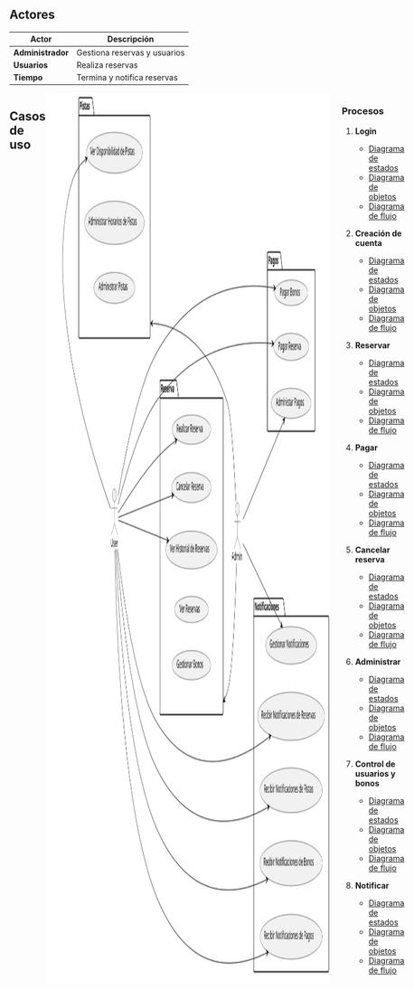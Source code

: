 ## Actores

| Actor             | Descripción                  |
| ----------------- | ---------------------------- |
| **Administrador** | Gestiona reservas y usuarios |
| **Usuarios**      | Realiza reservas             |
| **Tiempo**        | Termina y notifica reservas  |

<div style="display: flex">

## Casos de uso

  <img src="CasoDeUsoSVG.svg" alt="Imagen" style="margin-right: 20px;">
  
  <div>

### Procesos

1. **Login**

   - [Diagrama de estados](Procesos/CduLogin/DiagramaDeEstados.svg)
   - [Diagrama de objetos](Procesos/CduLogin/DiagramaDeObjetos.svg)
   - [Diagrama de flujo](Procesos/CduLogin/DiagramaDeFlujo.svg)

2. **Creación de cuenta**

   - [Diagrama de estados](Procesos/CduCreacionDeCuenta/DiagramaDeEstados.svg)
   - [Diagrama de objetos](Procesos/CduCreacionDeCuenta/DiagramaDeObjetos.svg)
   - [Diagrama de flujo](Procesos/CduCreacionDeCuenta/DiagramaDeFlujo.svg)

3. **Reservar**

   - [Diagrama de estados](Procesos/CduReservar/diagramaDeEstados.svg)
   - [Diagrama de objetos](Procesos/CduReservar/diagramaDeObjetos.svg)
   - [Diagrama de flujo](Procesos/CduReservar/diagramaDeFlujo.svg)

4. **Pagar**

   - [Diagrama de estados](Procesos/CduPagar/DiagramaDeEstados.svg)
   - [Diagrama de objetos](Procesos/CduPagar/DiagramaDeObjetos.svg)
   - [Diagrama de flujo](Procesos/CduPagar/DiagramaDeFlujo.svg)

5. **Cancelar reserva**

   - [Diagrama de estados](Procesos/CduCancelarReserva/DiagramaDeEstados.svg)
   - [Diagrama de objetos](Procesos/CduCancelarReserva/DiagramaDeObjetos.svg)
   - [Diagrama de flujo](Procesos/CduCancelarReserva/DiagramaDeFlujo.svg)

7. **Administrar**

   - [Diagrama de estados](Procesos/CduAdministrar/DiagramaDeEstados.svg)
   - [Diagrama de objetos](Procesos/CduAdministrar/DiagramaDeObjetos.svg)
   - [Diagrama de flujo](Procesos/CduAdministrar/DiagramaDeFlujo.svg)

8. **Control de usuarios y bonos**

   - [Diagrama de estados](Procesos/CduGestionar/DiagramaDeEstados.svg)
   - [Diagrama de objetos](Procesos/CduGestionar/DiagramaDeObjetos.svg)
   - [Diagrama de flujo](Procesos/CduGestionar/DiagramaDeFlujo.svg)

9. **Notificar**
   - [Diagrama de estados](Procesos/CduNotificar/diagramaDeEstados.svg)
   - [Diagrama de objetos](Procesos/CduNotificar/diagramaDeObjetos.svg)
   - [Diagrama de flujo](Procesos/CduNotificar/diagramaDeFlujo.svg)</div>

</div>
